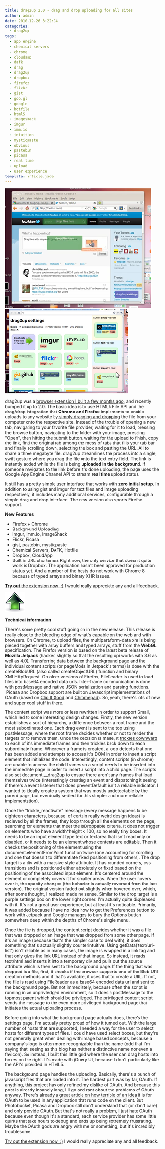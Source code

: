 ```yaml
---
title: drag2up 2.0 - drag and drop uploading for all sites
author: admin
date: 2010-12-26 3:22:14
categories:
  - drag2up
tags: 
  - app engine
  - chemical servers
  - chrome
  - cloudapp
  - dafk
  - drag
  - drag2up
  - dropbox
  - firefox
  - flickr
  - gist
  - goo.gl
  - google
  - hotfile
  - html5
  - imageshack
  - imgur
  - imm.io
  - intuition
  - mysticpaste
  - obvious
  - pastebin
  - picasa
  - real time
  - upload
  - user experience
template: article.jade
---
```


[![](Screenshot-6.png "drag2up firefox dragging twitter")](Screenshot-6.png)[![](Selection_004.png "drag2up settings chrome")](Selection_004.png)

drag2up was a [browser extension I built a few months ago](2010/10/drag2up-drag-files-onto-any-site/), and recently bumped it up to 2.0\. The basic idea is to use HTML5 File API and the drag/drop integration that **Chrome and Firefox** implements to enable uploads to any website by[ simply dragging and dropping](http://www.youtube.com/watch?v=DBqxmO-ZrDY) the file from your computer onto the respective site. Instead of the trouble of opening a new tab, navigating to your favorite file provider, waiting for it to load, pressing the browse button, navigating to the folder with your image, pressing "Open", then hitting the submit button, waiting for the upload to finish, copy the link, find the original tab among the mess of tabs that fills your tab bar and finally scrolling down, selecting the box and pasting the URL. All to share a three megabyte file. drag2up streamlines the process into a single, swift gesture where you drag the file onto the text entry field. The link is instantly added while the file is being **uploaded in the background**. If someone navigates to the link before it's done uploading, the page uses the Google App Engine Channel API to stream **real time** upload status.

It still has a pretty simple user interface that works with **zero initial setup**. In addition to using gist and imgur for text files and image uploading respectively, it includes many additional services, configurable through a simple drag and drop interface. The new version also sports Firefox support.

**New Features**

*   Firefox + Chrome
*   Background Uploading
*   imgur, imm.io, ImageShack
*   Flickr, Picasa
*   gist, pastebin, mysticpaste
*   Chemical Servers, DAFK, Hotfile
*   Dropbox, CloudApp
*   Built in URL shorteners
Right now, the only service that doesn't quite work is Dropbox. The application hasn't been approved for production status yet. And a number of the hosts do not work with Chrome 8 because of typed arrays and binary XHR issues.

[**Try out** the extension now  :)](http://drag2up.appspot.com) I would really appreciate any and all feedback.

[![](64cool.png "64cool")](64cool.png)

**Technical Information**

There's some pretty cool stuff going on in the new release. This release is really close to the bleeding edge of what's capable on the web and with browsers. On Chrome, to upload files, the multipart/form-data xhr is being pieced together with array buffers and typed arrays, stuff from the **WebGL** specification. The Firefox version is based on the latest beta release of **Mozilla Jetpack** (hacked slightly so that the resulting xpi works with 3.6 as well as 4.0). Transferring data between the background page and the individual content scripts (or pageMods in Jetpack's terms) is done with the createBlobURL (also called createObjectURL) function and binary XMLHttpRequest. On older versions of Firefox, FileReader is used to load files into base64 encoded data urls. Inter-frame communication is done with postMessage and native JSON serialization and parsing functions.  Picasa and Dropbox support are built on Javascript implementations of OAuth (based on [Clip It Good](https://github.com/bslatkin/clip-it-good) and [Chromepad](https://github.com/kenotron/chromepad)). So, yeah, there's lots of new and super cool stuff in there.

The content script was more or less rewritten in order to support Gmail, which led to some interesting design changes. Firstly, the new version establishes a sort of hierarchy, a difference between a root frame and the most subordinated one. Each drag event is sent to the top using postMessage, where the root frame decides whether or not to render the targets or to remove them. Once the decision is made, it [trickles downward](https://github.com/antimatter15/drag2up/blob/master/data/drag2up.js#L108) to each of it's immediate frames and then trickles back down to each subordinate frame. Whenever a frame is created, a loop detects that one has been added and attempts to access it's DOM in order to insert a script element that initializes the code. Interestingly, content scripts (in chrome) are unable to access the child frames so a script needs to be inserted into the immediate page in order to insert a script into a child page. The scripts also set document.__drag2up to ensure there aren't any frames that load themselves twice (interestingly creating an event and dispatching it seeing if there's a event listener that does preventDefault isn't a reliable indicator. I wanted to ideally create a system that was mostly undetectable by the parent page, but eventually settled for this simpler and more reliable implementation).

Once the "trickle_reactivate" message (every message happens to be eighteen characters, because  of certain really weird design ideas) is recieved by all the frames, they loop through all the elements on the page, searching for elements that meet the isDroppable criteria. It does not trigger on elements who have a width*height &lt; 100, so no really tiny boxes. It needs to be an input element type text or textarea that isn't read only or disabled, or it needs to be an element whose contents are editable. Then it checks the positioning of the element using the document.elementFromPoint function twice (one accounting for scrolling and one that doesn't to differentiate fixed positioning from others). The drop target is a div with a massive style attribute. It has rounded corners, css transitions and is positioned either absolutely or fixed based on the positioning of the associated input element. It's centered around the element or completely covers it for smaller areas. When the user hovers over it, the opacity changes (the behavior is actually reversed from the last version). The original version faded out slightly when hovered over, which, after some thought, I realized made no sense. Similar to the drop target is a purple settings box on the lower right corner. I'm actually quite displeased with it. It's not a great user experience, but at least it's noticable. Primarily, it was added because I have no idea how to get the Preferences button to work with Jetpack and Google manages to bury the Options button somewhere deep within the depths of Chrome's single menu.

Once the file is dropped, the content script decides whether it was a file that was dropped or an image that was dropped from some other page. If it's an image (because that's the simpler case to deal with), it does something that's actually slightly counterintuitive. Using getData('text/uri-list') isn't reliable as in many cases, the image is wrapped in a link tag and that only gives the link URL instead of that image. So instead, it reads text/html and inserts it into a temporary div and pulls out the source attribute which is then sent to the background page. If the thing that was dropped is a file, first, it checks if the browser supports one of the Blob URI creation methods and if that's available, it uses that to create a URL. If not, the file is read using FileReader as a base64 encoded data url and sent to the background page. But not immediately, because often the script is running in an unprivledged environment, so it does a postMessage to the topmost parent which should be privileged. The privileged content script sends the message to the even more privileged background page that initiates the actual uploading process.

Before going into what the background page actually does, there's the settings page. I'm actually pretty proud of how it turned out. With the large number of hosts that are supported, I needed a way for the user to select hosts for different types of files. I could have used select boxes, but they're not generally great when dealing with image based concepts, because a company's logo is often more recognizable than the name (odd that I'm saying that, seeing as this blog has neither a distinctive name nor even a favicon). So instead, I built this little grid where the user can drag hosts into boxes on the right. It's made with jQuery UI, because I don't particularly like the API's provided in HTML5.

The background page handles the uploading. Basically, there's a bunch of javascript files that are loaded into it. The hardest part was by far, OAuth. If anything, this project has only refined my dislike of OAuth. And because this post is already insanely long, I'll go and rant about the problems of OAuth anyway. There's already[ a great article on how terrible of an idea](http://arstechnica.com/security/guides/2010/09/twitter-a-case-study-on-how-to-do-oauth-wrong.ars) it is for OAuth to be used in any application that runs code on the client. But Photobucket, Picasa and Dropbox still don't understand that (or don't care) and only provide OAuth. But that's not really a problem, I just hate OAuth because even though It's a standard, each service provider has some little quirks that take hours to debug and ends up being extremely frustrating. Maybe the OAuth gods are angry with me or something, but it's incredibly troublesome.

[Try out the extension now  :)](http://drag2up.appspot.com) I would really appreciate any and all feedback.
